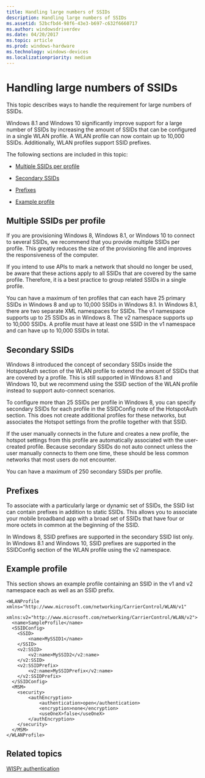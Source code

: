 ```yaml
---
title: Handling large numbers of SSIDs
description: Handling large numbers of SSIDs
ms.assetid: 52bcfbd4-98f6-43e3-b697-c632f6660717
ms.author: windowsdriverdev
ms.date: 04/20/2017
ms.topic: article
ms.prod: windows-hardware
ms.technology: windows-devices
ms.localizationpriority: medium
---
```


# Handling large numbers of SSIDs


This topic describes ways to handle the requirement for large numbers of SSIDs.

Windows 8.1 and Windows 10 significantly improve support for a large number of SSIDs by increasing the amount of SSIDs that can be configured in a single WLAN profile. A WLAN profile can now contain up to 10,000 SSIDs. Additionally, WLAN profiles support SSID prefixes.

The following sections are included in this topic:

-   [Multiple SSIDs per profile](#multssidpro)

-   [Secondary SSIDs](#secssd)

-   [Prefixes](#prefixes)

-   [Example profile](#example)

## <span id="multssidpro"></span><span id="MULTSSIDPRO"></span>Multiple SSIDs per profile


If you are provisioning Windows 8, Windows 8.1, or Windows 10 to connect to several SSIDs, we recommend that you provide multiple SSIDs per profile. This greatly reduces the size of the provisioning file and improves the responsiveness of the computer.

If you intend to use APIs to mark a network that should no longer be used, be aware that these actions apply to all SSIDs that are covered by the same profile. Therefore, it is a best practice to group related SSIDs in a single profile.

You can have a maximum of ten profiles that can each have 25 primary SSIDs in Windows 8 and up to 10,000 SSIDs in Windows 8.1. In Windows 8.1, there are two separate XML namespaces for SSIDs. The v1 namespace supports up to 25 SSIDs as in Windows 8. The v2 namespace supports up to 10,000 SSIDs. A profile must have at least one SSID in the v1 namespace and can have up to 10,000 SSIDs in total.

## <span id="secssd"></span><span id="SECSSD"></span>Secondary SSIDs


Windows 8 introduced the concept of secondary SSIDs inside the HotspotAuth section of the WLAN profile to extend the amount of SSIDs that are covered by a profile. This is still supported in Windows 8.1 and Windows 10, but we recommend using the SSID section of the WLAN profile instead to support auto-connect scenarios.

To configure more than 25 SSIDs per profile in Windows 8, you can specify secondary SSIDs for each profile in the SSIDConfig note of the HotspotAuth section. This does not create additional profiles for these networks, but associates the Hotspot settings from the profile together with that SSID.

If the user manually connects in the future and creates a new profile, the hotspot settings from this profile are automatically associated with the user-created profile. Because secondary SSIDs do not auto connect unless the user manually connects to them one time, these should be less common networks that most users do not encounter.

You can have a maximum of 250 secondary SSIDs per profile.

## <span id="prefixes"></span><span id="PREFIXES"></span>Prefixes


To associate with a particularly large or dynamic set of SSIDs, the SSID list can contain prefixes in addition to static SSIDs. This allows you to associate your mobile broadband app with a broad set of SSIDs that have four or more octets in common at the beginning of the SSID.

In Windows 8, SSID prefixes are supported in the secondary SSID list only. In Windows 8.1 and Windows 10, SSID prefixes are supported in the SSIDConfig section of the WLAN profile using the v2 namespace.

## <span id="example"></span><span id="EXAMPLE"></span>Example profile


This section shows an example profile containing an SSID in the v1 and v2 namespace each as well as an SSID prefix.

``` syntax
<WLANProfile xmlns="http://www.microsoft.com/networking/CarrierControl/WLAN/v1"
             xmlns:v2="http://www.microsoft.com/networking/CarrierControl/WLAN/v2">
  <name>SampleProfile</name>
  <SSIDConfig>
    <SSID>
        <name>MySSID1</name>
    </SSID>
    <v2:SSID>
        <v2:name>MySSID2</v2:name>
    </v2:SSID>
    <v2:SSIDPrefix>
        <v2:name>MySSIDPrefix</v2:name>
    </v2:SSIDPrefix>
  </SSIDConfig>
  <MSM>
    <security>
        <authEncryption>
            <authentication>open</authentication>
            <encryption>none</encryption>
            <useOneX>false</useOneX>
        </authEncryption>
    </security>
  </MSM>
</WLANProfile>
```

## <span id="related_topics"></span>Related topics


[WISPr authentication](wispr-authentication.md)

 

 






